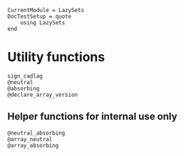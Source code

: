 ```@meta
CurrentModule = LazySets
DocTestSetup = quote
    using LazySets
end
```

# Utility functions

```@docs
sign_cadlag
@neutral
@absorbing
@declare_array_version
```

## Helper functions for internal use only

```@docs
@neutral_absorbing
@array_neutral
@array_absorbing
```

